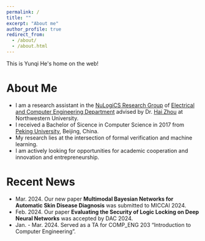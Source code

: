 ```yaml
---
permalink: /
title: ""
excerpt: "About me"
author_profile: true
redirect_from: 
  - /about/
  - /about.html
---
```


This is Yunqi He's home on the web!

About Me
======

- I am a research assistant in the [NuLogiCS Research Group](http://users.eecs.northwestern.edu/~haizhou/nulogics.html) of [Electrical and Computer Engineering Department](https://www.mccormick.northwestern.edu/electrical-computer/) advised by Dr. [Hai Zhou](http://users.eecs.northwestern.edu/~haizhou/) at Northwestern University.
- I received a Bachelor of Sicence in Computer Science in 2017 from [Peking University](https://english.pku.edu.cn/), Beijing, China.
- My research lies at the intersection of formal verification and machine learning.
- I am actively looking for opportunities for academic cooperation and innovation and entrepreneurship.

Recent News
======
- Mar. 2024. Our new paper **Multimodal Bayesian Networks for Automatic Skin Disease Diagnosis** was submitted to MICCAI 2024.
- Feb. 2024. Our paper **Evaluating the Security of Logic Locking on Deep Neural Networks** was accepted by DAC 2024.
- Jan. - Mar. 2024. Served as a TA for COMP_ENG 203 “Introduction to Computer Engineering”.


